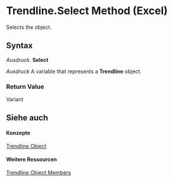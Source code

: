 
# Trendline.Select Method (Excel)

Selects the object.


## Syntax

 _Ausdruck_. **Select**

 _Ausdruck_ A variable that represents a **Trendline** object.


### Return Value

Variant


## Siehe auch


#### Konzepte


[Trendline Object](5c04b065-57f4-a059-7c22-50612bd727ea.md)
#### Weitere Ressourcen


[Trendline Object Members](http://msdn.microsoft.com/library/b63cecc4-6151-f66c-8d73-9f66850046b1%28Office.15%29.aspx)